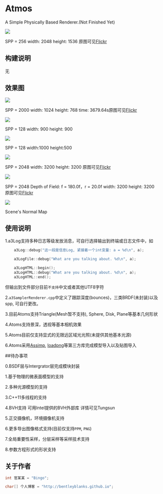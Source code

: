 # Atmos

A Simple Physically Based Renderer.(Not Finished Yet)

![](https://farm2.staticflickr.com/1549/26033000861_2fa780aaf5_o.png)

SPP = 256 width: 2048 height: 1536 原图可见[Flickr](https://www.flickr.com/photos/134486032@N03/26033000861/in/dateposted-public/)

## 构建说明

无


## 效果图

![](https://farm2.staticflickr.com/1532/25519761274_13b60a86a5_c.jpg)

SPP = 2000 width: 1024 height: 768 time: 3679.64s原图可见[Flickr](https://www.flickr.com/photos/134486032@N03/25519761274/in/dateposted-public/)

![](https://farm2.staticflickr.com/1719/26072294146_37565d104a_z.jpg)

SPP = 128 width: 900 height: 900

![](https://farm2.staticflickr.com/1540/25493615434_59b96306f5_z.jpg)

SPP = 128 width:1000 height:500

![](https://farm2.staticflickr.com/1463/25207503294_b30be85aa8_z.jpg)

SPP = 2048 width: 3200 height: 3200 原图可见[Flickr](https://www.flickr.com/photos/134486032@N03/25151015169/in/dateposted-public/)

![](https://farm2.staticflickr.com/1486/25742938521_7161856337_z.jpg)

SPP = 2048 Depth of Field: f = 180.0f，r = 20.0f width: 3200 height: 3200 原图可见[Flickr](https://www.flickr.com/photos/134486032@N03/25742938521/in/dateposted-public/)

![](https://farm2.staticflickr.com/1680/25539770910_482c4da26f_z.jpg)

Scene's Normal Map



## 使用说明

1.a3Log支持多种日志等级发放消息，可自行选择输出到终端或日志文件中，如

```cpp
    a3Log::debug("这一段是信息Log, 紧接着一个int变量: a = %d\n", a);

    a3LogFile::debug("What are you talking about. %d\n", a);

    a3LogHTML::begin();
    a3LogHTML::debug("What are you talking about. %d\n", a);
    a3LogHTML::end();
```
但输出到文件部分目前```不支持```中文或者其他UTF8字符

2.```a3SamplerRenderer.cpp```中定义了跟踪深度(bounces)，三类BRDF(未封装)以及spp, 可自行更改。

3.目前Atoms支持Triangle(Mesh暂不支持), Sphere, Disk, Plane等基本几何形状

4.Atoms支持景深，透视等基本相机效果

5.Atoms目前仅支持显式的无限远区域光光照(未提供其他基本光源)

6.Atoms采用[Assimp](https://github.com/assimp/assimp), [loadpng](http://lodev.org/lodepng/)等第三方库完成模型导入以及贴图导入

##待办事项

0.BSDF层与Intergrator层完成模块封装

1.基于物理的微表面模型的支持

2.多种光源模型的支持

3.C++11多线程的支持

4.BVH支持 可用Intel提供的BVH外部库 详情可见Tungsun

5.正交摄像机，环境摄像机支持

6.更多导出图像格式支持(目前仅支持```PPM```, ```PNG```)

7.全局重要性采样，分层采样等采样技术支持

8.参数方程形式的形状支持


## 关于作者

``` cpp
int 官某某 = "Bingo";

char[] 个人博客 = "http://bentleyblanks.github.io";
```

